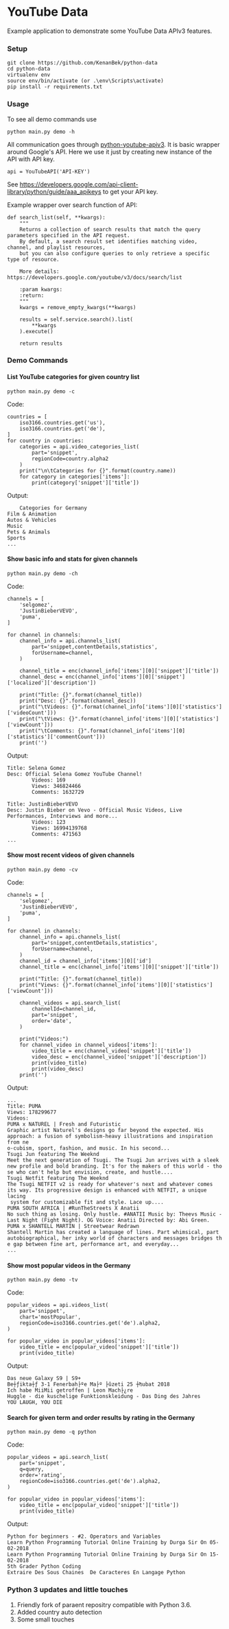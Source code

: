 # YouTube Data

Example application to demonstrate some YouTube Data APIv3 features.

### Setup

    git clone https://github.com/KenanBek/python-data
    cd python-data
    virtualenv env
    source env/bin/activate (or .\env\Scripts\activate)
    pip install -r requirements.txt

### Usage

To see all demo commands use

    python main.py demo -h

All communication goes through [python-youtube-apiv3](https://github.com/KenanBek/python-youtube-apiv3).
It is basic wrapper around Google's API. Here we use it just by creating new instance of the API with API key.

    api = YouTubeAPI('API-KEY')

See https://developers.google.com/api-client-library/python/guide/aaa_apikeys to get your API key.

Example wrapper over search function of API:

    def search_list(self, **kwargs):
        """
        Returns a collection of search results that match the query parameters specified in the API request. 
        By default, a search result set identifies matching video, channel, and playlist resources, 
        but you can also configure queries to only retrieve a specific type of resource.

        More details: https://developers.google.com/youtube/v3/docs/search/list

        :param kwargs: 
        :return: 
        """
        kwargs = remove_empty_kwargs(**kwargs)

        results = self.service.search().list(
            **kwargs
        ).execute()

        return results

### Demo Commands

#### List YouTube categories for given country list

    python main.py demo -c

Code:

    countries = [
        iso3166.countries.get('us'),
        iso3166.countries.get('de'),
    ]
    for country in countries:
        categories = api.video_categories_list(
            part='snippet',
            regionCode=country.alpha2
        )
        print("\n\tCategories for {}".format(country.name))
        for category in categories['items']:
            print(category['snippet']['title'])

Output:

        Categories for Germany
    Film & Animation
    Autos & Vehicles
    Music
    Pets & Animals
    Sports
    ...

#### Show basic info and stats for given channels

    python main.py demo -ch

Code:

    channels = [
        'selgomez',
        'JustinBieberVEVO',
        'puma',
    ]

    for channel in channels:
        channel_info = api.channels_list(
            part='snippet,contentDetails,statistics',
            forUsername=channel,
        )

        channel_title = enc(channel_info['items'][0]['snippet']['title'])
        channel_desc = enc(channel_info['items'][0]['snippet']['localized']['description'])

        print("Title: {}".format(channel_title))
        print("Desc: {}".format(channel_desc))
        print("\tVideos: {}".format(channel_info['items'][0]['statistics']['videoCount']))
        print("\tViews: {}".format(channel_info['items'][0]['statistics']['viewCount']))
        print("\tComments: {}".format(channel_info['items'][0]['statistics']['commentCount']))
        print('')

Output:

    Title: Selena Gomez
    Desc: Official Selena Gomez YouTube Channel!
            Videos: 169
            Views: 346824466
            Comments: 1632729

    Title: JustinBieberVEVO
    Desc: Justin Bieber on Vevo - Official Music Videos, Live Performances, Interviews and more...
            Videos: 123
            Views: 16994139768
            Comments: 471563
    ...

#### Show most recent videos of given channels

    python main.py demo -cv

Code:

    channels = [
        'selgomez',
        'JustinBieberVEVO',
        'puma',
    ]

    for channel in channels:
        channel_info = api.channels_list(
            part='snippet,contentDetails,statistics',
            forUsername=channel,
        )
        channel_id = channel_info['items'][0]['id']
        channel_title = enc(channel_info['items'][0]['snippet']['title'])

        print("Title: {}".format(channel_title))
        print("Views: {}".format(channel_info['items'][0]['statistics']['viewCount']))

        channel_videos = api.search_list(
            channelId=channel_id,
            part='snippet',
            order='date',
        )

        print("Videos:")
        for channel_video in channel_videos['items']:
            video_title = enc(channel_video['snippet']['title'])
            video_desc = enc(channel_video['snippet']['description'])
            print(video_title)
            print(video_desc)
        print('')

Output:

    ...
    Title: PUMA
    Views: 178299677
    Videos:
    PUMA x NATUREL | Fresh and Futuristic
    Graphic artist Naturel's designs go far beyond the expected. His approach: a fusion of symbolism-heavy illustrations and inspiration from ne
    o-cubism, sport, fashion, and music. In his second...
    Tsugi Jun featuring The Weeknd
    Meet the next generation of Tsugi. The Tsugi Jun arrives with a sleek new profile and bold branding. It's for the makers of this world - tho
    se who can't help but envision, create, and hustle....
    Tsugi Netfit featuring The Weeknd
    The Tsugi NETFIT v2 is ready for whatever's next and whatever comes its way. Its progressive design is enhanced with NETFIT, a unique lacing
     system for customizable fit and style. Lace up....
    PUMA SOUTH AFRICA | #RunTheStreets X Anatii
    No such thing as losing. Only hustle. #ANATII Music by: Theevs Music - Last Night (Fight Night). OG Voice: Anatii Directed by: Abi Green.
    PUMA x SHANTELL MARTIN | Streetwear Redrawn
    Shantell Martin has created a language of lines. Part whimsical, part autobiographical, her inky world of characters and messages bridges th
    e gap between fine art, performance art, and everyday...
    ...

#### Show most popular videos in the Germany

    python main.py demo -tv

Code:

    popular_videos = api.videos_list(
        part='snippet',
        chart='mostPopular',
        regionCode=iso3166.countries.get('de').alpha2,
    )

    for popular_video in popular_videos['items']:
        video_title = enc(popular_video['snippet']['title'])
        print(video_title)

Output:

    Das neue Galaxy S9 | S9+
    Be┼ƒikta┼ƒ 3-1 Fenerbah├ºe Ma├º ├ûzeti 25 ┼₧ubat 2018
    Ich habe MiiMii getroffen | Leon Mach├¿re
    Huggle - die kuschelige Funktionskleidung - Das Ding des Jahres
    YOU LAUGH, YOU DIE

#### Search for given term and order results by rating in the Germany

    python main.py demo -q python

Code:

    popular_videos = api.search_list(
        part='snippet',
        q=query,
        order='rating',
        regionCode=iso3166.countries.get('de').alpha2,
    )

    for popular_video in popular_videos['items']:
        video_title = enc(popular_video['snippet']['title'])
        print(video_title)

Output:

    Python for beginners - #2. Operators and Variables
    Learn Python Programming Tutorial Online Training by Durga Sir On 05-02-2018
    Learn Python Programming Tutorial Online Training by Durga Sir On 15-02-2018
    5th Grader Python Coding
    Extraire Des Sous Chaines  De Caracteres En Langage Python


### Python 3 updates and little touches
1. Friendly fork of paraent repositry compatible with Python 3.6.
2. Added country auto detection 
3. Some small touches